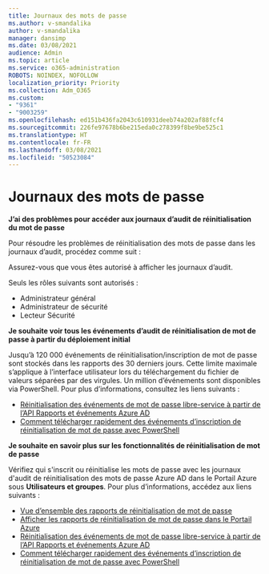```yaml
---
title: Journaux des mots de passe
ms.author: v-smandalika
author: v-smandalika
manager: dansimp
ms.date: 03/08/2021
audience: Admin
ms.topic: article
ms.service: o365-administration
ROBOTS: NOINDEX, NOFOLLOW
localization_priority: Priority
ms.collection: Adm_O365
ms.custom:
- "9361"
- "9003259"
ms.openlocfilehash: ed151b436fa2043c610931deeb74a202af88fcf4
ms.sourcegitcommit: 226fe97678b6be215eda0c278399f8be9be525c1
ms.translationtype: HT
ms.contentlocale: fr-FR
ms.lasthandoff: 03/08/2021
ms.locfileid: "50523084"
---
```

# <a name="password-logs"></a>Journaux des mots de passe

**J’ai des problèmes pour accéder aux journaux d’audit de réinitialisation du mot de passe**

Pour résoudre les problèmes de réinitialisation des mots de passe dans les journaux d’audit, procédez comme suit :

Assurez-vous que vous êtes autorisé à afficher les journaux d’audit. 

Seuls les rôles suivants sont autorisés :
 - Administrateur général
 - Administrateur de sécurité
 - Lecteur Sécurité

**Je souhaite voir tous les événements d’audit de réinitialisation de mot de passe à partir du déploiement initial**

Jusqu’à 120 000 événements de réinitialisation/inscription de mot de passe sont stockés dans les rapports des 30 derniers jours. Cette limite maximale s’applique à l’interface utilisateur lors du téléchargement du fichier de valeurs séparées par des virgules. Un million d’événements sont disponibles via PowerShell.
Pour plus d’informations, consultez les liens suivants :

- [Réinitialisation des événements de mot de passe libre-service à partir de l’API Rapports et événements Azure AD](https://docs.microsoft.com/azure/active-directory/authentication/howto-sspr-reporting)
- [Comment télécharger rapidement des événements d’inscription de réinitialisation de mot de passe avec PowerShell](https://docs.microsoft.com/azure/active-directory/authentication/howto-sspr-reporting)

**Je souhaite en savoir plus sur les fonctionnalités de réinitialisation de mot de passe**

Vérifiez qui s'inscrit ou réinitialise les mots de passe avec les journaux d'audit de réinitialisation des mots de passe Azure AD dans le Portail Azure sous **Utilisateurs et groupes**.
Pour plus d’informations, accédez aux liens suivants :

- [Vue d’ensemble des rapports de réinitialisation de mot de passe](https://docs.microsoft.com/azure/active-directory/authentication/howto-sspr-reporting)
- [Afficher les rapports de réinitialisation de mot de passe dans le Portail Azure](https://docs.microsoft.com/azure/active-directory/authentication/howto-sspr-reporting)
- [Réinitialisation des événements de mot de passe libre-service à partir de l’API Rapports et événements Azure AD](https://docs.microsoft.com/azure/active-directory/authentication/howto-sspr-reporting)
- [Comment télécharger rapidement des événements d’inscription de réinitialisation de mot de passe avec PowerShell](https://docs.microsoft.com/azure/active-directory/authentication/howto-sspr-reporting)


